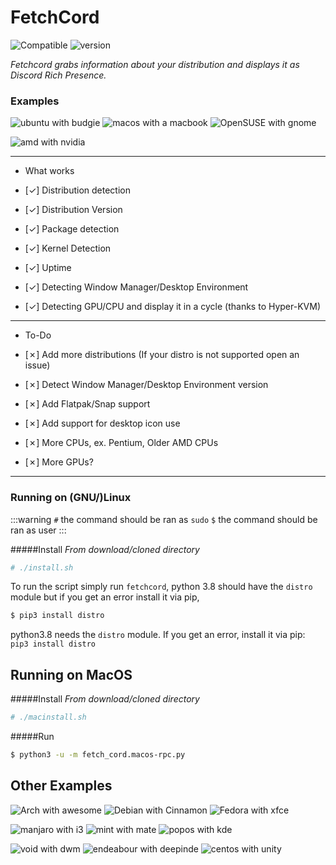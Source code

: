 # FetchCord
![Compatible](https://img.shields.io/badge/Compatible-MacOS%2FWindows%2FLinux-brightgreen)
![version](https://img.shields.io/badge/Python-version%3A%203.8-red)

_Fetchcord grabs information about your distribution and displays it as Discord Rich Presence._

### Examples
![ubuntu with budgie](Examples/ubuntu_example.png) ![macos with a macbook](Examples/mac_example.png) ![OpenSUSE with gnome](Examples/suse_example.png)

![amd with nvidia](Examples/amd_example.png)


***
+ What works
 - [✓] Distribution detection

 - [✓] Distribution Version

 - [✓] Package detection

 - [✓] Kernel Detection

 - [✓] Uptime

 - [✓] Detecting Window Manager/Desktop Environment

 - [✓] Detecting GPU/CPU and display it in a cycle (thanks to Hyper-KVM)

***
+ To-Do
 - [✗] Add more distributions (If your distro is not supported open an issue)

 - [✗] Detect Window Manager/Desktop Environment version

 - [✗] Add Flatpak/Snap support

 - [✗] Add support for desktop icon use

 - [✗] More CPUs, ex. Pentium, Older AMD CPUs

 - [✗] More GPUs?

***

### Running on (GNU/)Linux
:::warning
`#` the command should be ran as `sudo`
`$` the command should be ran as user
:::

#####Install
_From download/cloned directory_


```sh
# ./install.sh
```


To run the script simply run `fetchcord`, python 3.8 should have the `distro` module but if you get an error install it via pip,

```sh
$ pip3 install distro
```

python3.8 needs the `distro` module. If you get an error, install it via pip: `pip3 install distro`

## Running on MacOS
#####Install
_From download/cloned directory_

```sh
# ./macinstall.sh
```


#####Run 

```sh
$ python3 -u -m fetch_cord.macos-rpc.py
```

## Other Examples

![Arch with awesome](Examples/arch_example.png) ![Debian with Cinnamon](Examples/debian_example.png) ![Fedora with xfce](Examples/fedora_example.png)

![manjaro with i3](Examples/manjaro%20example.png) ![mint with mate](Examples/mint_example.png) ![popos with kde](Examples/pop_example.png)

![void with dwm](Examples/void_example.png) ![endeabour with deepinde](Examples/end_example.png) ![centos with unity](Examples/centos_example.png)

